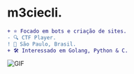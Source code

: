 
#                                                                    m3ciecli.



```diff
+ ⭐ Focado em bots e criação de sites.
- 🔍 CTF Player.
! 📍 São Paulo, Brasil.
+ 🛠️ Interessado em Golang, Python & C.
```

<img align="center" alt="GIF" src="https://cdn.discordapp.com/attachments/775166243212754945/806671657111650384/ezgif.com-gif-maker.jpg"/>











 
